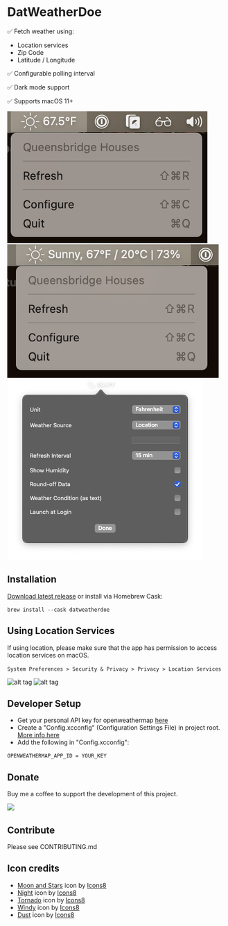 # DatWeatherDoe

✅ Fetch weather using: 
- Location services
- Zip Code
- Latitude / Longitude

✅ Configurable polling interval

✅ Dark mode support

✅ Supports macOS 11+

![alt tag](screenshot_1.png)
![alt tag](screenshot_2.png)
![alt tag](screenshot_3.png)

## Installation

[Download latest release](https://github.com/inderdhir/DatWeatherDoe/releases/latest) or install via Homebrew Cask:

    brew install --cask datweatherdoe

## Using Location Services

If using location, please make sure that the app has permission to access location services on macOS.

`System Preferences > Security & Privacy > Privacy > Location Services`

![alt tag](location_services_1.png)
![alt tag](location_services_2.png)

## Developer Setup

- Get your personal API key for openweathermap [here](http://openweathermap.org/appid)
- Create a "Config.xcconfig" (Configuration Settings File) in project root. [More info here](https://nshipster.com/xcconfig/)
- Add the following in "Config.xcconfig":
```
OPENWEATHERMAP_APP_ID = YOUR_KEY
```

## Donate

Buy me a coffee to support the development of this project.

<a href="https://www.buymeacoffee.com/inderdhir"><img src="https://img.buymeacoffee.com/button-api/?text=Buy me a coffee&emoji=&slug=inderdhir&button_colour=FFDD00&font_colour=000000&font_family=Poppins&outline_colour=000000&coffee_colour=ffffff"></a>

## Contribute

Please see CONTRIBUTING.md

## Icon credits

- [Moon and Stars]("https://icons8.com/icon/11377/moon-and-stars") icon by [Icons8](https://icons8.com")
- [Night]("https://icons8.com/icon/660/night") icon by [Icons8](https://icons8.com")
- [Tornado]("https://icons8.com/icon/5427/tornado") icon by [Icons8](https://icons8.com")
- [Windy]("https://icons8.com/icon/OPZd6P2bN55f/windy") icon by [Icons8](https://icons8.com")
- [Dust]("https://icons8.com/icon/NBYWjJpiGsTz/dust") icon by [Icons8](https://icons8.com")
